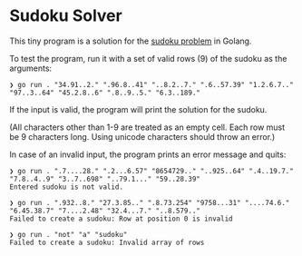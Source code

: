 # Sudoku Solver

This tiny program is a solution for the [sudoku problem](https://github.com/01-edu/public/tree/master/subjects/sudoku) in Golang.

To test the program, run it with a set of valid rows (9) of the sudoku as the arguments:

```
❯ go run . "34.91..2." ".96.8..41" "..8.2..7." ".6..57.39" "1.2.6.7.." "97..3..64" "45.2.8..6" ".8..9..5." "6.3..189."
```

If the input is valid, the program will print the solution for the sudoku.

(All characters other than 1-9 are treated as an empty cell. Each row must be 9 characters long. Using unicode characters should throw an error.)

In case of an invalid input, the program prints an error message and quits:

```
❯ go run . ".7....28." ".2...6.57" "8654729.." "..925..64" ".4..19.7." "7.8..4..9" "3..7..698" "..79.1..." "59..28.39"
Entered sudoku is not valid.

❯ go run . ".932..8." "27.3.85.." ".8.73.254" "9758...31" "....74.6." "6.45.38.7" "7....2.48" "32.4...7." "..8.579.."
Failed to create a sudoku: Row at position 0 is invalid

❯ go run . "not" "a" "sudoku"
Failed to create a sudoku: Invalid array of rows
```
